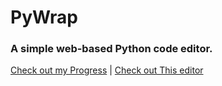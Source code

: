 # PyWrap

### A simple web-based Python code editor.

[Check out my Progress](https://100daysofcode2023.netlify.app) | [Check out This editor](https://github.com/Akash-nath29/pyWrap)